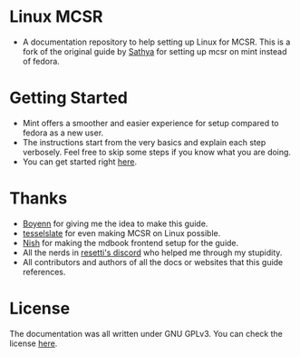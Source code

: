 # Linux MCSR
- A documentation repository to help setting up Linux for MCSR. This is a fork of the original guide by [Sathya](https://github.com/sathya-pramodh) for setting up mcsr on mint instead of fedora. 

# Getting Started
- Mint offers a smoother and easier experience for setup compared to fedora as a new user.
- The instructions start from the very basics and explain each step verbosely. Feel free to skip some steps if you know what you are doing.
- You can get started right [here](https://sathya-pramodh.github.io/linux-mcsr).

# Thanks
- [Boyenn](https://twitch.tv/lazy_boyenn) for giving me the idea to make this guide.
- [tesselslate](https://github.com/tesselslate) for even making MCSR on Linux possible.
- [Nish](https://github.com/ohnishant) for making the mdbook frontend setup for the guide.
- All the nerds in [resetti's discord](https://discord.gg/fwZA2VJh7k) who helped me through my stupidity.
- All contributors and authors of all the docs or websites that this guide references.

# License
The documentation was all written under GNU GPLv3. You can check the license [here](https://github.com/sathya-pramodh/linux-mcsr/blob/main/LICENSE).

